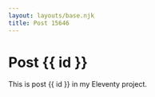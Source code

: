 ```yaml
---
layout: layouts/base.njk
title: Post 15646
---
```


# Post {{ id }}

This is post {{ id }} in my Eleventy project.
